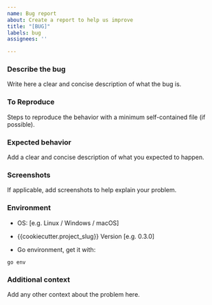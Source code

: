 ```yaml
---
name: Bug report
about: Create a report to help us improve
title: "[BUG]"
labels: bug
assignees: ''

---
```


### Describe the bug

Write here a clear and concise description of what the bug is.

### To Reproduce

Steps to reproduce the behavior with a minimum self-contained file (if possible).

### Expected behavior

Add a clear and concise description of what you expected to happen.

### Screenshots

If applicable, add screenshots to help explain your problem.

### Environment

* OS: [e.g. Linux / Windows / macOS]
* {{cookiecutter.project_slug}} Version [e.g. 0.3.0]

* Go environment, get it with:

```shell
go env
```

### Additional context

Add any other context about the problem here.
